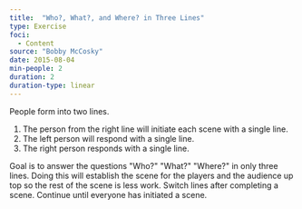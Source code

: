 ```yaml
---
title:  "Who?, What?, and Where? in Three Lines"
type: Exercise
foci:
  - Content
source: "Bobby McCosky"
date: 2015-08-04
min-people: 2
duration: 2
duration-type: linear
---
```

People form into two lines.

1. The person from the right line will initiate each scene with a single line.
2. The left person will respond with a single line.
3. The right person responds with a single line.

Goal is to answer the questions "Who?" "What?" "Where?" in only three lines.
Doing this will establish the scene for the players and the audience up top so the rest of the scene is less work.
Switch lines after completing a scene.
Continue until everyone has initiated a scene.
